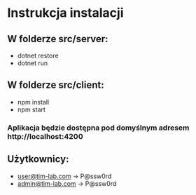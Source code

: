 # Instrukcja instalacji
## W folderze src/server:
- dotnet restore
- dotnet run

## W folderze src/client:
-  npm install
-  npm start

### Aplikacja będzie dostępna pod domyślnym adresem http://localhost:4200

## Użytkownicy:
-  user@tim-lab.com -> P@ssw0rd
-  admin@tim-lab.com -> P@ssw0rd
